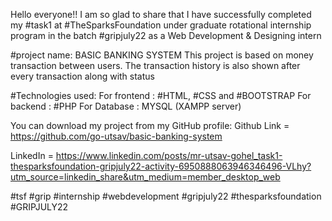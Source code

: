 Hello everyone!!
I am so glad to share that I have successfully completed my #task1 at #TheSparksFoundation under graduate rotational internship program in the batch #gripjuly22 as a Web Development & Designing intern

#project name: BASIC BANKING SYSTEM
This project is based on money transaction between users. The transaction history is also shown after every transaction along with status

#Technologies used:
For frontend : #HTML, #CSS and #BOOTSTRAP
For backend : #PHP
For Database : MYSQL (XAMPP server)

You can download my project from my GitHub profile:
Github Link = https://github.com/go-utsav/basic-banking-system

LinkedIn = https://www.linkedin.com/posts/mr-utsav-gohel_task1-thesparksfoundation-gripjuly22-activity-6950888063946346496-VLhy?utm_source=linkedin_share&utm_medium=member_desktop_web

#tsf #grip #internship #webdevelopment #gripjuly22 #thesparksfoundation #GRIPJULY22
